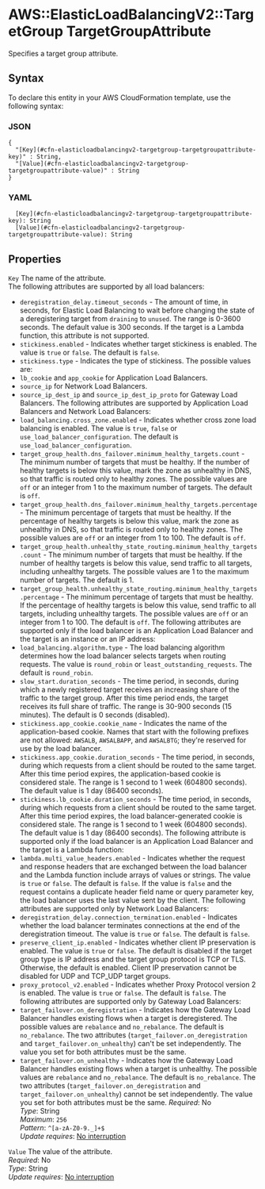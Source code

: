 # AWS::ElasticLoadBalancingV2::TargetGroup TargetGroupAttribute<a name="aws-properties-elasticloadbalancingv2-targetgroup-targetgroupattribute"></a>

Specifies a target group attribute\.

## Syntax<a name="aws-properties-elasticloadbalancingv2-targetgroup-targetgroupattribute-syntax"></a>

To declare this entity in your AWS CloudFormation template, use the following syntax:

### JSON<a name="aws-properties-elasticloadbalancingv2-targetgroup-targetgroupattribute-syntax.json"></a>

```
{
  "[Key](#cfn-elasticloadbalancingv2-targetgroup-targetgroupattribute-key)" : String,
  "[Value](#cfn-elasticloadbalancingv2-targetgroup-targetgroupattribute-value)" : String
}
```

### YAML<a name="aws-properties-elasticloadbalancingv2-targetgroup-targetgroupattribute-syntax.yaml"></a>

```
  [Key](#cfn-elasticloadbalancingv2-targetgroup-targetgroupattribute-key): String
  [Value](#cfn-elasticloadbalancingv2-targetgroup-targetgroupattribute-value): String
```

## Properties<a name="aws-properties-elasticloadbalancingv2-targetgroup-targetgroupattribute-properties"></a>

`Key` <a name="cfn-elasticloadbalancingv2-targetgroup-targetgroupattribute-key"></a>
The name of the attribute\.  
The following attributes are supported by all load balancers:

- `deregistration_delay.timeout_seconds` \- The amount of time, in seconds, for Elastic Load Balancing to wait before changing the state of a deregistering target from `draining` to `unused`\. The range is 0\-3600 seconds\. The default value is 300 seconds\. If the target is a Lambda function, this attribute is not supported\.
- `stickiness.enabled` \- Indicates whether target stickiness is enabled\. The value is `true` or `false`\. The default is `false`\.
- `stickiness.type` \- Indicates the type of stickiness\. The possible values are:
- `lb_cookie` and `app_cookie` for Application Load Balancers\.
- `source_ip` for Network Load Balancers\.
- `source_ip_dest_ip` and `source_ip_dest_ip_proto` for Gateway Load Balancers\.
  The following attributes are supported by Application Load Balancers and Network Load Balancers:
- `load_balancing.cross_zone.enabled` \- Indicates whether cross zone load balancing is enabled\. The value is `true`, `false` or `use_load_balancer_configuration`\. The default is `use_load_balancer_configuration`\.
- `target_group_health.dns_failover.minimum_healthy_targets.count` \- The minimum number of targets that must be healthy\. If the number of healthy targets is below this value, mark the zone as unhealthy in DNS, so that traffic is routed only to healthy zones\. The possible values are `off` or an integer from 1 to the maximum number of targets\. The default is `off`\.
- `target_group_health.dns_failover.minimum_healthy_targets.percentage` \- The minimum percentage of targets that must be healthy\. If the percentage of healthy targets is below this value, mark the zone as unhealthy in DNS, so that traffic is routed only to healthy zones\. The possible values are `off` or an integer from 1 to 100\. The default is `off`\.
- `target_group_health.unhealthy_state_routing.minimum_healthy_targets.count` \- The minimum number of targets that must be healthy\. If the number of healthy targets is below this value, send traffic to all targets, including unhealthy targets\. The possible values are 1 to the maximum number of targets\. The default is 1\.
- `target_group_health.unhealthy_state_routing.minimum_healthy_targets.percentage` \- The minimum percentage of targets that must be healthy\. If the percentage of healthy targets is below this value, send traffic to all targets, including unhealthy targets\. The possible values are `off` or an integer from 1 to 100\. The default is `off`\.
  The following attributes are supported only if the load balancer is an Application Load Balancer and the target is an instance or an IP address:
- `load_balancing.algorithm.type` \- The load balancing algorithm determines how the load balancer selects targets when routing requests\. The value is `round_robin` or `least_outstanding_requests`\. The default is `round_robin`\.
- `slow_start.duration_seconds` \- The time period, in seconds, during which a newly registered target receives an increasing share of the traffic to the target group\. After this time period ends, the target receives its full share of traffic\. The range is 30\-900 seconds \(15 minutes\)\. The default is 0 seconds \(disabled\)\.
- `stickiness.app_cookie.cookie_name` \- Indicates the name of the application\-based cookie\. Names that start with the following prefixes are not allowed: `AWSALB`, `AWSALBAPP`, and `AWSALBTG`; they're reserved for use by the load balancer\.
- `stickiness.app_cookie.duration_seconds` \- The time period, in seconds, during which requests from a client should be routed to the same target\. After this time period expires, the application\-based cookie is considered stale\. The range is 1 second to 1 week \(604800 seconds\)\. The default value is 1 day \(86400 seconds\)\.
- `stickiness.lb_cookie.duration_seconds` \- The time period, in seconds, during which requests from a client should be routed to the same target\. After this time period expires, the load balancer\-generated cookie is considered stale\. The range is 1 second to 1 week \(604800 seconds\)\. The default value is 1 day \(86400 seconds\)\.
  The following attribute is supported only if the load balancer is an Application Load Balancer and the target is a Lambda function:
- `lambda.multi_value_headers.enabled` \- Indicates whether the request and response headers that are exchanged between the load balancer and the Lambda function include arrays of values or strings\. The value is `true` or `false`\. The default is `false`\. If the value is `false` and the request contains a duplicate header field name or query parameter key, the load balancer uses the last value sent by the client\.
  The following attributes are supported only by Network Load Balancers:
- `deregistration_delay.connection_termination.enabled` \- Indicates whether the load balancer terminates connections at the end of the deregistration timeout\. The value is `true` or `false`\. The default is `false`\.
- `preserve_client_ip.enabled` \- Indicates whether client IP preservation is enabled\. The value is `true` or `false`\. The default is disabled if the target group type is IP address and the target group protocol is TCP or TLS\. Otherwise, the default is enabled\. Client IP preservation cannot be disabled for UDP and TCP_UDP target groups\.
- `proxy_protocol_v2.enabled` \- Indicates whether Proxy Protocol version 2 is enabled\. The value is `true` or `false`\. The default is `false`\.
  The following attributes are supported only by Gateway Load Balancers:
- `target_failover.on_deregistration` \- Indicates how the Gateway Load Balancer handles existing flows when a target is deregistered\. The possible values are `rebalance` and `no_rebalance`\. The default is `no_rebalance`\. The two attributes \(`target_failover.on_deregistration` and `target_failover.on_unhealthy`\) can't be set independently\. The value you set for both attributes must be the same\.
- `target_failover.on_unhealthy` \- Indicates how the Gateway Load Balancer handles existing flows when a target is unhealthy\. The possible values are `rebalance` and `no_rebalance`\. The default is `no_rebalance`\. The two attributes \(`target_failover.on_deregistration` and `target_failover.on_unhealthy`\) cannot be set independently\. The value you set for both attributes must be the same\.
  _Required_: No  
  _Type_: String  
  _Maximum_: `256`  
  _Pattern_: `^[a-zA-Z0-9._]+$`  
  _Update requires_: [No interruption](https://docs.aws.amazon.com/AWSCloudFormation/latest/UserGuide/using-cfn-updating-stacks-update-behaviors.html#update-no-interrupt)

`Value` <a name="cfn-elasticloadbalancingv2-targetgroup-targetgroupattribute-value"></a>
The value of the attribute\.  
_Required_: No  
_Type_: String  
_Update requires_: [No interruption](https://docs.aws.amazon.com/AWSCloudFormation/latest/UserGuide/using-cfn-updating-stacks-update-behaviors.html#update-no-interrupt)
